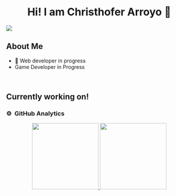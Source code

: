 <div align="center">
<h1 align="center">Hi! I am Christhofer Arroyo</a> 👋</h1>
</div>
<img src="https://i.imgur.com/Wskj8cn.jpeg">



## About Me


- 📲 Web developer in progress
- Game Developer in Progress

<br>

## Currently working on!

                                                                              


### ⚙️ &nbsp;GitHub Analytics

<p align="center">
<a href="https://github.com/CadeGamesDev">
  <img height="180em" src="https://github-readme-stats-eight-theta.vercel.app/api?username=CadeGamesDev&show_icons=true&theme=algolia&include_all_commits=true&count_private=true"/>
  <img height="180em" src="https://github-readme-stats-eight-theta.vercel.app/api/top-langs/?username=CadeGamesDev&layout=compact&langs_count=8&theme=algolia"/>
</a>
</p>
